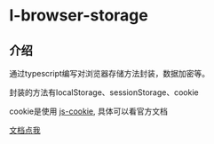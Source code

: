 # l-browser-storage

## 介绍

通过typescript编写对浏览器存储方法封装，数据加密等。

封装的方法有localStorage、sessionStorage、cookie

cookie是使用 [js-cookie](https://www.npmjs.com/package/js-cookie), 具体可以看官方文档



[文档点我](https://webliuyang.com/typescript/l-browser-storage/)

